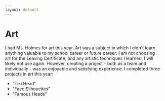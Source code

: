 ```yaml
---
layout: default
---
```

<html>
<body>
  <h1>Art</h1>
  <p>I had Ms. Holmes for art this year. Art was a subject in which I didn't learn anything valuable to my school career or future career: I am not choosing art for the Leaving Certificate, and any artistic techniques I learned, I will likely not use again. However, creating a project - both as a team and individually - was an enjoyable and satisfying experience. I completed three projects in art this year:
  </p>
    <ul>
      <li>"Tiki Head"</li>
      <li>"Face Silhouettes"</li>
      <li>"Famous Heads"</li>
    </ul>
      
  
